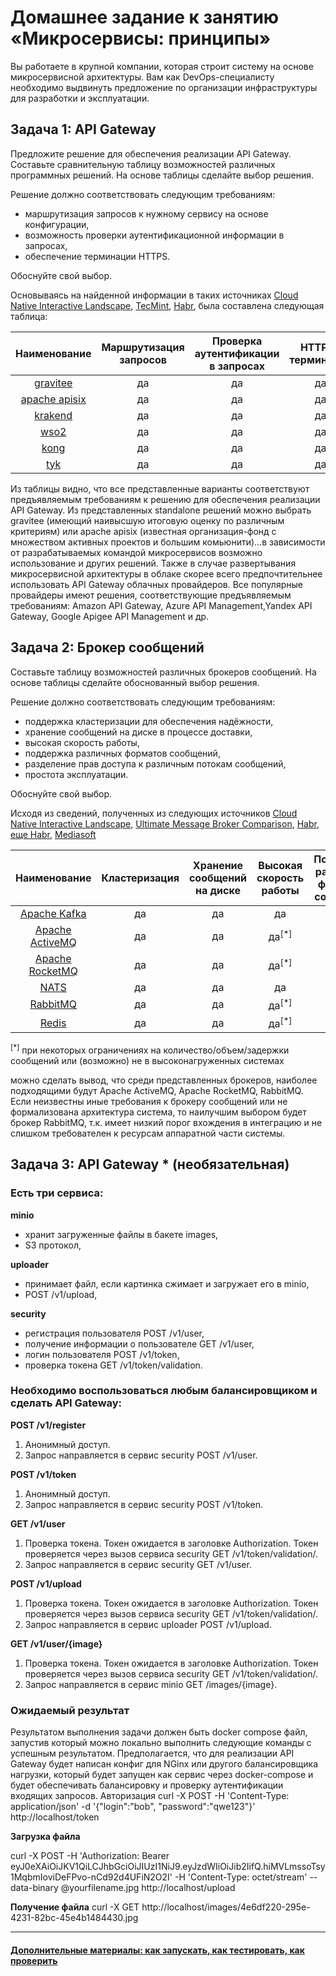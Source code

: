 
# Домашнее задание к занятию «Микросервисы: принципы»

Вы работаете в крупной компании, которая строит систему на основе микросервисной архитектуры.
Вам как DevOps-специалисту необходимо выдвинуть предложение по организации инфраструктуры для разработки и эксплуатации.

## Задача 1: API Gateway 

Предложите решение для обеспечения реализации API Gateway. Составьте сравнительную таблицу возможностей различных программных решений. На основе таблицы сделайте выбор решения.

Решение должно соответствовать следующим требованиям:
- маршрутизация запросов к нужному сервису на основе конфигурации,
- возможность проверки аутентификационной информации в запросах,
- обеспечение терминации HTTPS.

Обоснуйте свой выбор.

Основываясь на найденной информации в таких источниках [Cloud Native Interactive Landscape](https://landscape.cncf.io/guide#orchestration-management--api-gateway), [TecMint](https://www.tecmint.com/open-source-api-gateways-and-management-tools/), [Habr](https://habr.com/ru/articles/665558/), была составлена 
следующая таблица:

|                            Наименование                            | Маршрутизация<br/>запросов | Проверка аутентификации<br/>в запросах | HTTPS-терминация |
|:------------------------------------------------------------------:|:--------------------------:|:--------------------------------------:|:----------------:|
| [gravitee](https://github.com/gravitee-io/gravitee-api-management) |             да             |                   да                   |        да        |
|         [apache apisix](https://github.com/apache/apisix)          |             да             |                   да                   |        да        |
|           [krakend](https://github.com/luraproject/lura)           |             да             |                   да                   |        да        |
|        [wso2](https://github.com/wso2/product-microgateway)        |             да             |                   да                   |        да        |
|                [kong](https://github.com/Kong/kong)                |             да             |                   да                   |        да        |
|           [tyk](https://github.com/TykTechnologies/tyk)            |             да             |                   да                   |        да        |

Из таблицы видно, что все представленные варианты соответствуют предъявляемым требованиям к решению для обеспечения 
реализации API Gateway. Из представленных standalone решений можно выбрать gravitee (имеющий наивысшую итоговую 
оценку по различным критериям) или apache apisix (известная организация-фонд с множеством активных проектов и большим 
комьюнити)...в зависимости от разрабатываемых командой микросервисов возможно использование и других решений. Также 
в случае развертывания микросервисной архитектуры в облаке скорее всего предпочтительнее использовать API Gateway 
облачных провайдеров. Все популярные провайдеры имеют решения, соответствующие предъявляемым требованиям: Amazon API 
Gateway, Azure API Management,Yandex API Gateway, Google Apigee API Management и др.
## Задача 2: Брокер сообщений

Составьте таблицу возможностей различных брокеров сообщений. На основе таблицы сделайте обоснованный выбор решения.

Решение должно соответствовать следующим требованиям:
- поддержка кластеризации для обеспечения надёжности,
- хранение сообщений на диске в процессе доставки,
- высокая скорость работы,
- поддержка различных форматов сообщений,
- разделение прав доступа к различным потокам сообщений,
- простота эксплуатации.

Обоснуйте свой выбор.

Исходя из сведений, полученных из следующих источников [Cloud Native Interactive Landscape](https://landscape.cncf.io/guide#app-definition-and-development--streaming-messaging), [Ultimate Message Broker Comparison](https://ultimate-comparisons.github.io/ultimate-message-broker-comparison/), [Habr](https://habr.com/ru/companies/innotech/articles/698838/), [еще Habr](https://habr.com/ru/companies/yandex_praktikum/articles/700608/), [Mediasoft](https://academy.mediasoft.team/article/brokery-soobshenii-chto-eto-iz-chego-sostoyat-plyusy-i-minusy-sravnivaem-apache-kafka-redis-i-rabbitmq/) 

|                      Наименование                       | Кластеризация | Хранение сообщений<br/>на диске | Высокая скорость<br/>работы | Поддержка различных<br/>форматов сообщений | Разделение прав<br/>доступа | Простота<br/>эксплуатации |
|:-------------------------------------------------------:|:-------------:|:-------------------------------:|:---------------------------:|:------------------------------------------:|:---------------------------:|:-------------------------:|
|     [Apache Kafka](https://github.com/apache/kafka)     |      да       |               да                |             да              |                    нет                     |             да              |            нет            |
|  [Apache ActiveMQ](https://github.com/apache/activemq)  |      да       |               да                |      да<sup>[*]</sup>       |                     да                     |             да              |            да             |
|  [Apache RocketMQ](https://github.com/apache/rocketmq)  |      да       |               да                |      да<sup>[*]</sup>       |                     да                     |             да              |            да             |
|     [NATS](https://github.com/nats-io/nats-server)      |      да       |               да                |             да              |                    нет                     |             да              |            да             |
| [RabbitMQ](https://github.com/rabbitmq/rabbitmq-server) |      да       |               да                |      да<sup>[*]</sup>       |                     да                     |             да              |            да             |
|         [Redis](https://github.com/redis/redis)         |      да       |               да                |      да<sup>[*]</sup>       |                    нет                     |             да              |            да             |

<sup>[*]</sup>  при некоторых ограничениях на количество/объем/задержки сообщений или (возможно) не в 
высоконагруженных системах

можно сделать вывод, что среди представленных брокеров, наиболее подходящими будут Apache ActiveMQ, Apache RocketMQ, 
RabbitMQ. Если неизвестны иные требования к брокеру сообщений или не формализована архитектура система, то наилучшим 
выбором будет брокер RabbitMQ, т.к. имеет низкий порог вхождения в интеграцию и не слишком требователен к ресурсам 
аппаратной части системы.  
## Задача 3: API Gateway * (необязательная)

### Есть три сервиса:

**minio**
- хранит загруженные файлы в бакете images,
- S3 протокол,

**uploader**
- принимает файл, если картинка сжимает и загружает его в minio,
- POST /v1/upload,

**security**
- регистрация пользователя POST /v1/user,
- получение информации о пользователе GET /v1/user,
- логин пользователя POST /v1/token,
- проверка токена GET /v1/token/validation.

### Необходимо воспользоваться любым балансировщиком и сделать API Gateway:

**POST /v1/register**
1. Анонимный доступ.
2. Запрос направляется в сервис security POST /v1/user.

**POST /v1/token**
1. Анонимный доступ.
2. Запрос направляется в сервис security POST /v1/token.

**GET /v1/user**
1. Проверка токена. Токен ожидается в заголовке Authorization. Токен проверяется через вызов сервиса security GET /v1/token/validation/.
2. Запрос направляется в сервис security GET /v1/user.

**POST /v1/upload**
1. Проверка токена. Токен ожидается в заголовке Authorization. Токен проверяется через вызов сервиса security GET /v1/token/validation/.
2. Запрос направляется в сервис uploader POST /v1/upload.

**GET /v1/user/{image}**
1. Проверка токена. Токен ожидается в заголовке Authorization. Токен проверяется через вызов сервиса security GET /v1/token/validation/.
2. Запрос направляется в сервис minio GET /images/{image}.

### Ожидаемый результат

Результатом выполнения задачи должен быть docker compose файл, запустив который можно локально выполнить следующие команды с успешным результатом.
Предполагается, что для реализации API Gateway будет написан конфиг для NGinx или другого балансировщика нагрузки, который будет запущен как сервис через docker-compose и будет обеспечивать балансировку и проверку аутентификации входящих запросов.
Авторизация
curl -X POST -H 'Content-Type: application/json' -d '{"login":"bob", "password":"qwe123"}' http://localhost/token

**Загрузка файла**

curl -X POST -H 'Authorization: Bearer eyJ0eXAiOiJKV1QiLCJhbGciOiJIUzI1NiJ9.eyJzdWIiOiJib2IifQ.hiMVLmssoTsy1MqbmIoviDeFPvo-nCd92d4UFiN2O2I' -H 'Content-Type: octet/stream' --data-binary @yourfilename.jpg http://localhost/upload

**Получение файла**
curl -X GET http://localhost/images/4e6df220-295e-4231-82bc-45e4b1484430.jpg

---

#### [Дополнительные материалы: как запускать, как тестировать, как проверить](https://github.com/netology-code/devkub-homeworks/tree/main/11-microservices-02-principles)


